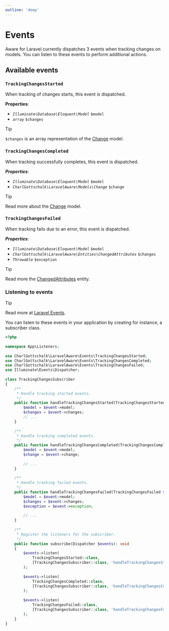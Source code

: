 ```yaml
---
outline: 'deep'
---
```


# Events

Aware for Laravel currently dispatches 3 events when tracking changes on models. 
You can listen to these events to perform additional actions.

## Available events

### `TrackingChangesStarted`

When tracking of changes starts, this event is dispatched.

__Properties__: 
- _`Illuminate\Database\Eloquent\Model`_ `$model`
- _`array`_ `$changes`

> [!TIP]
> `$changes` is an array representation of the [Change](/api-documentation/models) model.

### `TrackingChangesCompleted`

When tracking successfully completes, this event is dispatched.

___Properties___: 
- _`Illuminate\Database\Eloquent\Model`_ `$model`
- _`CharlGottschalk\LaravelAware\Models\Change`_ `$change`

> [!TIP]
> Read more about the [Change](/api-documentation/models) model.

### `TrackingChangesFailed`

When tracking fails due to an error, this event is dispatched.

___Properties___: 
- _`Illuminate\Database\Eloquent\Model`_ `$model`
- _`CharlGottschalk\LaravelAware\Entities\ChangedAttributes`_ `$changes`
- _`Throwable`_ `$exception`

> [!TIP]
> Read more the [ChangedAttributes](/api-documentation/entities#changedattributes) entity.

### Listening to events

> [!TIP]
> Read more at [Laravel Events](https://laravel.com/docs/events).

You can listen to these events in your application by creating for instance, a subscriber class.

```php
<?php
 
namespace App\Listeners;
 
use CharlGottschalk\LaravelAware\Events\TrackingChangesStarted;
use CharlGottschalk\LaravelAware\Events\TrackingChangesCompleted;
use CharlGottschalk\LaravelAware\Events\TrackingChangesFailed;
use Illuminate\Events\Dispatcher;
 
class TrackingChangesSubscriber
{
    /**
     * Handle tracking started events.
     */
    public function handleTrackingChangesStarted(TrackingChangesStarted $event): void {
        $model = $event->model;
        $changes = $event->changes;
        // ...
    }
 
    /**
     * Handle tracking completed events.
     */
    public function handleTrackingChangesCompleted(TrackingChangesCompleted $event): void {
        $model = $event->model;
        $change = $event->change;
        
        // ...
    }
    
    /**
     * Handle tracking failed events.
     */
    public function handleTrackingChangesFailed(TrackingChangesFailed $event): void {
        $model = $event->model;
        $changes = $event->changes;
        $exception = $event->exception;
        
        // ...
    }
 
    /**
     * Register the listeners for the subscriber.
     */
    public function subscribe(Dispatcher $events): void
    {
        $events->listen(
            TrackingChangesStarted::class,
            [TrackingChangesSubscriber::class, 'handleTrackingChangesStarted']
        );
        
        $events->listen(
            TrackingChangesCompleted::class,
            [TrackingChangesSubscriber::class, 'handleTrackingChangesCompleted']
        );
        
        $events->listen(
            TrackingChangesFailed::class,
            [TrackingChangesSubscriber::class, 'handleTrackingChangesFailed']
        );
    }
}
```

